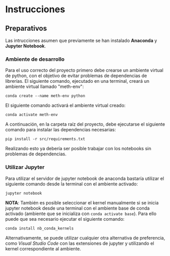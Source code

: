 # Instrucciones
## Preparativos
Las intrucciones asumen que previamente se han instalado **Anaconda** y **Jupyter Notebook**. 

### Ambiente de desarrollo
Para el uso correcto del proyecto primero debe crearse un ambiente virtual de python, con el objetivo de evitar problemas de dependencias de librerías. El siguiente comando, ejecutado en una terminal, creará un ambiente virtual llamado "meth-env":

`conda create --name meth-env python`

El siguiente comando activará el ambiente virtual creado:

`conda activate meth-env`

A continuación, en la carpeta raíz del proyecto, debe ejecutarse el siguiente comando para instalar las dependencias necesarias:

`pip install -r src/requirements.txt`

Realizando esto ya debería ser posible trabajar con los notebooks sin problemas de dependencias.
### Utilizar Jupyter
Para utilizar el servidor de jupyter notebook de anaconda bastaría utilizar el siguiente comando desde la terminal con el ambiente activado:

`jupyter notebook`

**NOTA**: También es posible seleccionar el kernel manualmente si se inicia jupyter notebook desde una terminal con el ambiente base de conda activado (ambiente que se inicializa con `conda activate base`). Para ello puede que sea necesario ejecutar el siguiente comando:

`conda install nb_conda_kernels`

Alternativamente, se puede utilizar cualquier otra alternativa de preferencia, como *Visual Studio Code* con las extensiones de jupyter y utilizando el kernel correspondiente al ambiente. 
